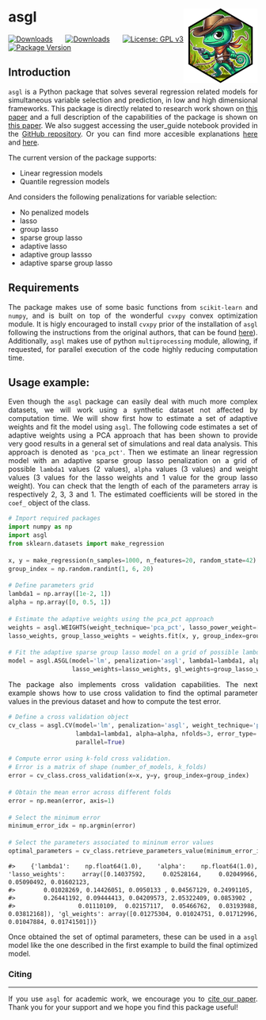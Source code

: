 
<!-- README.md is generated from README.Rmd. Please edit that file -->

# asgl <img src="figures/logo.png" align="right" height="150" alt="funq website" /></a>

[![Downloads](https://pepy.tech/badge/asgl)](https://pepy.tech/project/asgl)
[![Downloads](https://pepy.tech/badge/asgl/month)](https://pepy.tech/project/asgl)
[![License: GPL
v3](https://img.shields.io/badge/License-GPLv3-blue.svg)](https://www.gnu.org/licenses/gpl-3.0)
[![Package
Version](https://img.shields.io/badge/version-1.0.6-blue.svg)](https://cran.r-project.org/package=asgl)

<style>
body {
text-align: justify}
</style>

## Introduction

`asgl` is a Python package that solves several regression related models
for simultaneous variable selection and prediction, in low and high
dimensional frameworks. This package is directly related to research
work shown on [this
paper](https://link.springer.com/article/10.1007/s11634-020-00413-8) and
a full description of the capabilities of the package is shown on [this
paper](https://arxiv.org/abs/2111.00472). We also suggest accessing the
user_guide notebook provided in the [GitHub
repository](https://github.com/alvaromc317/asgl). Or you can find more
accesible explanations
[here](https://towardsdatascience.com/sparse-group-lasso-in-python-255e379ab892)
and
[here](https://towardsdatascience.com/an-adaptive-lasso-63afca54b80d).

The current version of the package supports:

- Linear regression models
- Quantile regression models

And considers the following penalizations for variable selection:

- No penalized models
- lasso
- group lasso
- sparse group lasso
- adaptive lasso
- adaptive group lassso
- adaptive sparse group lasso

## Requirements

The package makes use of some basic functions from `scikit-learn` and
`numpy`, and is built on top of the wonderful `cvxpy` convex
optimization module. It is higly encouraged to install `cvxpy` prior of
the installation of `asgl` following the instructions from the original
authors, that can be found [here](https://www.cvxpy.org/)).
Additionally, `asgl` makes use of python `multiprocessing` module,
allowing, if requested, for parallel execution of the code highly
reducing computation time.

## Usage example:

Even though the `asgl` package can easily deal with much more complex
datasets, we will work using a synthetic dataset not affected by
computation time. We will show first how to estimate a set of adaptive
weights and fit the model using `asgl`. The following code estimates a
set of adaptive weights using a PCA approach that has been shown to
provide very good results in a general set of simulations and real data
analysis. This approach is denoted as `'pca_pct'`. Then we estimate an
linear regression model with an adaptive sparse group lasso penalization
on a grid of possible `lambda1` values (2 values), `alpha` values (3
values) and weight values (3 values for the lasso weights and 1 value
for the group lasso weight). You can check that the length of each of
the parameters array is respectively 2, 3, 3 and 1. The estimated
coefficients will be stored in the `coef_` object of the class.

``` python
# Import required packages
import numpy as np
import asgl
from sklearn.datasets import make_regression

x, y = make_regression(n_samples=1000, n_features=20, random_state=42)
group_index = np.random.randint(1, 6, 20)

# Define parameters grid
lambda1 = np.array([1e-2, 1])
alpha = np.array([0, 0.5, 1])

# Estimate the adaptive weights using the pca_pct approach
weights = asgl.WEIGHTS(weight_technique='pca_pct', lasso_power_weight=[0.8, 1, 1.2])
lasso_weights, group_lasso_weights = weights.fit(x, y, group_index=group_index)

# Fit the adaptive sparse group lasso model on a grid of possible lambda1, alpha and weight values.
model = asgl.ASGL(model='lm', penalization='asgl', lambda1=lambda1, alpha=alpha,
                  lasso_weights=lasso_weights, gl_weights=group_lasso_weights)
```

The package also implements cross validation capabilities. The next
example shows how to use cross validation to find the optimal parameter
values in the previous dataset and how to compute the test error.

``` python
# Define a cross validation object
cv_class = asgl.CV(model='lm', penalization='asgl', weight_technique='pca_pct', 
                   lambda1=lambda1, alpha=alpha, nfolds=3, error_type='MSE', 
                   parallel=True)

# Compute error using k-fold cross validation. 
# Error is a matrix of shape (number_of_models, k_folds)
error = cv_class.cross_validation(x=x, y=y, group_index=group_index)

# Obtain the mean error across different folds
error = np.mean(error, axis=1)

# Select the minimum error
minimum_error_idx = np.argmin(error)

# Select the parameters associated to mininum error values
optimal_parameters = cv_class.retrieve_parameters_value(minimum_error_idx)
```

    #> {'lambda1': np.float64(1.0), 'alpha': np.float64(1.0), 'lasso_weights': array([0.14037592, 0.02528164, 0.02049966, 0.05090492, 0.01602123,
    #>        0.01028269, 0.14426051, 0.0950133 , 0.04567129, 0.24991105,
    #>        0.26441192, 0.09444413, 0.04209573, 2.05322409, 0.0853902 ,
    #>        0.01110109, 0.02157117, 0.05466762, 0.03193988, 0.03812168]), 'gl_weights': array([0.01275304, 0.01024751, 0.01712996, 0.01047884, 0.01741501])}

Once obtained the set of optimal parameters, these can be used in a
`asgl` model like the one described in the first example to build the
final optimized model.

### Citing

------------------------------------------------------------------------

If you use `asgl` for academic work, we encourage you to [cite our
paper](https://link.springer.com/article/10.1007/s11634-020-00413-8).
Thank you for your support and we hope you find this package useful!
